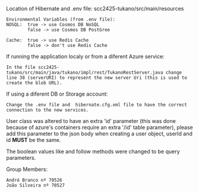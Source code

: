 Location of Hibernate and .env file: scc2425-tukano/src/main/resources

    Environmental Variables (from .env file):
    NOSQL:  true -> use Cosmos DB NoSQL
            false -> use Cosmos DB PostGree
            
    Cache:  true -> use Redis Cache
            false -> don't use Redis Cache

If running the application localy or from a diferent Azure service:

    In the file scc2425-tukano/src/main/java/tukano/impl/rest/TukanoRestServer.java change line 38 (serverURI) to represent the new server Uri (this is used to create the blob URL).

If using a diferent DB or Storage account:

    Change the .env file and  hibernate.cfg.xml file to have the correct connection to the new services.

User class was altered to have an extra 'id' parameter (this was done because of azure's containers require an extra '/id' table parameter), please add this parameter to the json body when creating a user object, userId and id **MUST** be the same.

The boolean values like and follow methods were changed to be query parameters.

Group Members:

    André Branco nº 70526
    João Silveira nº 70527
